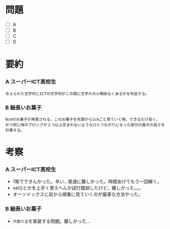 # 問題
* [ ] A
* [ ] B
* [ ] C
* [ ] D

# 要約
### A スーパーICT高校生
```text
与えられた文字列にICTの文字列がこの順に文字の大小関係なくあるかを判定する。
```

### B 細長いお菓子
```text
Ncmのお菓子が用意される。このお菓子を先頭から1cmごと見ていく時、できるだけ長く、
かつ同じ味のブロックが２つ以上含まれないようなひとつながりになった部分の最大の長さを計算する。
```

# 考察
### A スーパーICT高校生
- 1発でできんかった。辛い...普通に難しかった。時間あけてもう一回解く。
- set()とかを上手く使えへんか試行錯誤したけど、難しかった。。。
- オーソドックスに前から順番に見ていくのが最善な方法やった。

### B 細長いお菓子
- `尺取り法`を実装する問題。難しかった...
